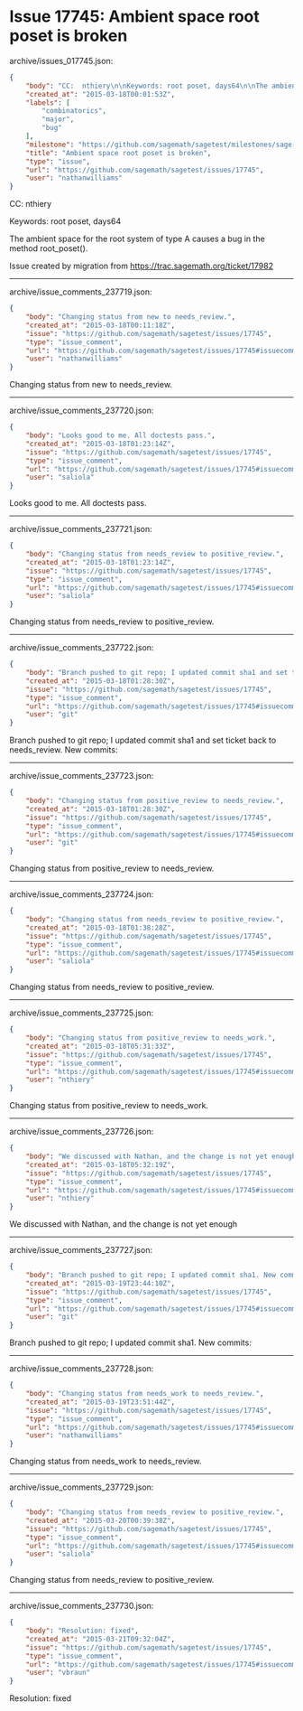 # Issue 17745: Ambient space root poset is broken

archive/issues_017745.json:
```json
{
    "body": "CC:  nthiery\n\nKeywords: root poset, days64\n\nThe ambient space for the root system of type A causes a bug in the method root_poset().\n\nIssue created by migration from https://trac.sagemath.org/ticket/17982\n\n",
    "created_at": "2015-03-18T00:01:53Z",
    "labels": [
        "combinatorics",
        "major",
        "bug"
    ],
    "milestone": "https://github.com/sagemath/sagetest/milestones/sage-6.6",
    "title": "Ambient space root poset is broken",
    "type": "issue",
    "url": "https://github.com/sagemath/sagetest/issues/17745",
    "user": "nathanwilliams"
}
```
CC:  nthiery

Keywords: root poset, days64

The ambient space for the root system of type A causes a bug in the method root_poset().

Issue created by migration from https://trac.sagemath.org/ticket/17982





---

archive/issue_comments_237719.json:
```json
{
    "body": "Changing status from new to needs_review.",
    "created_at": "2015-03-18T00:11:18Z",
    "issue": "https://github.com/sagemath/sagetest/issues/17745",
    "type": "issue_comment",
    "url": "https://github.com/sagemath/sagetest/issues/17745#issuecomment-237719",
    "user": "nathanwilliams"
}
```

Changing status from new to needs_review.



---

archive/issue_comments_237720.json:
```json
{
    "body": "Looks good to me. All doctests pass.",
    "created_at": "2015-03-18T01:23:14Z",
    "issue": "https://github.com/sagemath/sagetest/issues/17745",
    "type": "issue_comment",
    "url": "https://github.com/sagemath/sagetest/issues/17745#issuecomment-237720",
    "user": "saliola"
}
```

Looks good to me. All doctests pass.



---

archive/issue_comments_237721.json:
```json
{
    "body": "Changing status from needs_review to positive_review.",
    "created_at": "2015-03-18T01:23:14Z",
    "issue": "https://github.com/sagemath/sagetest/issues/17745",
    "type": "issue_comment",
    "url": "https://github.com/sagemath/sagetest/issues/17745#issuecomment-237721",
    "user": "saliola"
}
```

Changing status from needs_review to positive_review.



---

archive/issue_comments_237722.json:
```json
{
    "body": "Branch pushed to git repo; I updated commit sha1 and set ticket back to needs_review. New commits:",
    "created_at": "2015-03-18T01:28:30Z",
    "issue": "https://github.com/sagemath/sagetest/issues/17745",
    "type": "issue_comment",
    "url": "https://github.com/sagemath/sagetest/issues/17745#issuecomment-237722",
    "user": "git"
}
```

Branch pushed to git repo; I updated commit sha1 and set ticket back to needs_review. New commits:



---

archive/issue_comments_237723.json:
```json
{
    "body": "Changing status from positive_review to needs_review.",
    "created_at": "2015-03-18T01:28:30Z",
    "issue": "https://github.com/sagemath/sagetest/issues/17745",
    "type": "issue_comment",
    "url": "https://github.com/sagemath/sagetest/issues/17745#issuecomment-237723",
    "user": "git"
}
```

Changing status from positive_review to needs_review.



---

archive/issue_comments_237724.json:
```json
{
    "body": "Changing status from needs_review to positive_review.",
    "created_at": "2015-03-18T01:38:28Z",
    "issue": "https://github.com/sagemath/sagetest/issues/17745",
    "type": "issue_comment",
    "url": "https://github.com/sagemath/sagetest/issues/17745#issuecomment-237724",
    "user": "saliola"
}
```

Changing status from needs_review to positive_review.



---

archive/issue_comments_237725.json:
```json
{
    "body": "Changing status from positive_review to needs_work.",
    "created_at": "2015-03-18T05:31:33Z",
    "issue": "https://github.com/sagemath/sagetest/issues/17745",
    "type": "issue_comment",
    "url": "https://github.com/sagemath/sagetest/issues/17745#issuecomment-237725",
    "user": "nthiery"
}
```

Changing status from positive_review to needs_work.



---

archive/issue_comments_237726.json:
```json
{
    "body": "We discussed with Nathan, and the change is not yet enough",
    "created_at": "2015-03-18T05:32:19Z",
    "issue": "https://github.com/sagemath/sagetest/issues/17745",
    "type": "issue_comment",
    "url": "https://github.com/sagemath/sagetest/issues/17745#issuecomment-237726",
    "user": "nthiery"
}
```

We discussed with Nathan, and the change is not yet enough



---

archive/issue_comments_237727.json:
```json
{
    "body": "Branch pushed to git repo; I updated commit sha1. New commits:",
    "created_at": "2015-03-19T23:44:10Z",
    "issue": "https://github.com/sagemath/sagetest/issues/17745",
    "type": "issue_comment",
    "url": "https://github.com/sagemath/sagetest/issues/17745#issuecomment-237727",
    "user": "git"
}
```

Branch pushed to git repo; I updated commit sha1. New commits:



---

archive/issue_comments_237728.json:
```json
{
    "body": "Changing status from needs_work to needs_review.",
    "created_at": "2015-03-19T23:51:44Z",
    "issue": "https://github.com/sagemath/sagetest/issues/17745",
    "type": "issue_comment",
    "url": "https://github.com/sagemath/sagetest/issues/17745#issuecomment-237728",
    "user": "nathanwilliams"
}
```

Changing status from needs_work to needs_review.



---

archive/issue_comments_237729.json:
```json
{
    "body": "Changing status from needs_review to positive_review.",
    "created_at": "2015-03-20T00:39:38Z",
    "issue": "https://github.com/sagemath/sagetest/issues/17745",
    "type": "issue_comment",
    "url": "https://github.com/sagemath/sagetest/issues/17745#issuecomment-237729",
    "user": "saliola"
}
```

Changing status from needs_review to positive_review.



---

archive/issue_comments_237730.json:
```json
{
    "body": "Resolution: fixed",
    "created_at": "2015-03-21T09:32:04Z",
    "issue": "https://github.com/sagemath/sagetest/issues/17745",
    "type": "issue_comment",
    "url": "https://github.com/sagemath/sagetest/issues/17745#issuecomment-237730",
    "user": "vbraun"
}
```

Resolution: fixed

